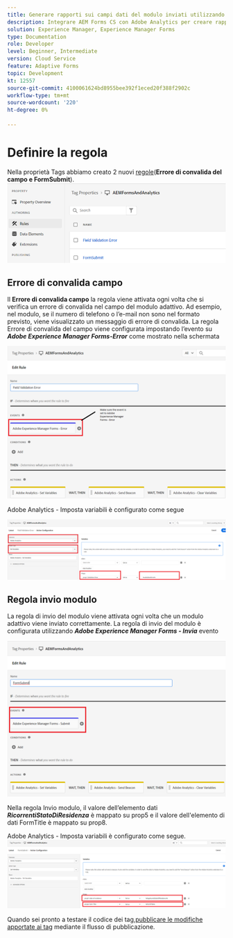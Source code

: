 ```yaml
---
title: Generare rapporti sui campi dati del modulo inviati utilizzando Adobe Analytics
description: Integrare AEM Forms CS con Adobe Analytics per creare rapporti sui campi dati dei moduli
solution: Experience Manager, Experience Manager Forms
type: Documentation
role: Developer
level: Beginner, Intermediate
version: Cloud Service
feature: Adaptive Forms
topic: Development
kt: 12557
source-git-commit: 4100061624bd8955bee392f1eced20f388f2902c
workflow-type: tm+mt
source-wordcount: '220'
ht-degree: 0%

---
```


# Definire la regola

Nella proprietà Tags abbiamo creato 2 nuovi [regole](https://experienceleague.adobe.com/docs/platform-learn/implement-in-websites/configure-tags/add-data-elements-rules.html)(**Errore di convalida del campo e FormSubmit**).
![modulo adattivo](assets/rules.png)


## Errore di convalida campo

Il **Errore di convalida campo** la regola viene attivata ogni volta che si verifica un errore di convalida nel campo del modulo adattivo. Ad esempio, nel modulo, se il numero di telefono o l’e-mail non sono nel formato previsto, viene visualizzato un messaggio di errore di convalida.
La regola Errore di convalida del campo viene configurata impostando l’evento su _**Adobe Experience Manager Forms-Error**_ come mostrato nella schermata

![Stato-richiedente-residenza](assets/field_validation_error_rule.png)

Adobe Analytics - Imposta variabili è configurato come segue

![imposta azione](assets/field_validation_action_rule.png)

## Regola invio modulo

La regola di invio del modulo viene attivata ogni volta che un modulo adattivo viene inviato correttamente.
La regola di invio del modulo è configurata utilizzando _**Adobe Experience Manager Forms - Invia**_ evento

![form-submit-rule](assets/form-submit-rule.png)

Nella regola Invio modulo, il valore dell’elemento dati _**RicorrentiStatoDiResidenza**_ è mappato su prop5 e il valore dell&#39;elemento di dati FormTitle è mappato su prop8.

Adobe Analytics - Imposta variabili è configurato come segue.
![form-submit-rule-set-variables](assets/form-submit-set-variable.png)

Quando sei pronto a testare il codice dei tag,[pubblicare le modifiche apportate ai tag](https://experienceleague.adobe.com/docs/experience-platform/tags/publish/publishing-flow.html) mediante il flusso di pubblicazione.
